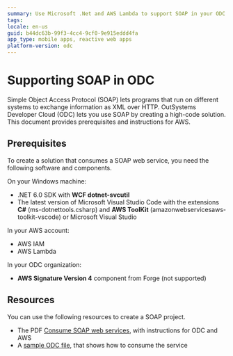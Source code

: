 ```yaml
---
summary: Use Microsoft .Net and AWS Lambda to support SOAP in your ODC applications.
tags:
locale: en-us
guid: b44dc63b-99f3-4cc4-9cf0-9e915eddd4fa
app_type: mobile apps, reactive web apps
platform-version: odc
---
```


# Supporting SOAP in ODC

Simple Object Access Protocol (SOAP) lets programs that run on different systems to exchange information as XML over HTTP. OutSystems Developer Cloud (ODC) lets you use SOAP by creating a high-code solution. This document provides prerequisites and instructions for AWS.

## Prerequisites

To create a solution that consumes a SOAP web service, you need the following software and components.

On your Windows machine:

* .NET 6.0 SDK with **WCF dotnet-svcutil**
* The latest version of Microsoft Visual Studio Code with the extensions **C#** (ms-dotnettools.csharp) and **AWS ToolKit** (amazonwebservicesaws-toolkit-vscode) or Microsoft Visual Studio

In your AWS account:

* AWS IAM
* AWS Lambda

In your ODC organization:

* **AWS Signature Version 4** component from Forge (not supported)

## Resources

You can use the following resources to create a SOAP project.

* The PDF [Consume SOAP web services](resources/consume-soap-services.pdf), with instructions for ODC and AWS
* A [sample ODC file](resources/SOAP-example.oml), that shows how to consume the service 
